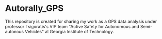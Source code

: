 # Autorally_GPS

This repository is created for sharing my work as a GPS data analysis under professor Tsigoratis's VIP team "Active Safety for Autonomous and Semi-autonous Vehicles" at Georgia Institute of Technology.
